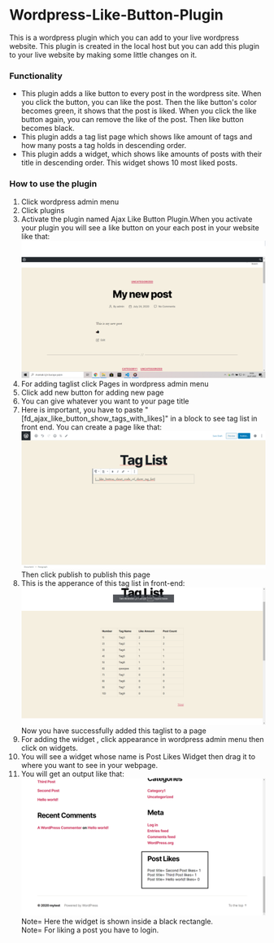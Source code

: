 # Wordpress-Like-Button-Plugin
This is a wordpress plugin which you can add  to your live wordpress website. This plugin is created in the local host but you can add this plugin to your live website by making some little changes on it.<br>
### Functionality <br>
* This plugin adds a like button to every post in the wordpress site. When you click the button, you can like the post. Then the like button's color becomes green, it shows that the post is liked. When you click the like button again, you can remove the like of the post. Then like button becomes black.
* This plugin adds a tag list page which shows like amount  of tags and how many posts a tag holds in descending order.
* This plugin adds a widget, which shows like amounts of posts with their title in descending order. This widget shows 10 most liked posts.

### How to use the plugin
1) Click wordpress admin menu
2) Click plugins 
3) Activate the plugin named Ajax Like Button Plugin.When you activate your plugin you will see a like button on your each post in your website like that:
<img src="images/Ekran Görüntüsü (7).png"> <br>
4) For adding taglist click Pages in wordpress admin menu
5) Click add new button for adding new page 
6) You can give whatever you want to your page title <br>
7) Here is important, you have to paste "[fd_ajax_like_button_show_tags_with_likes]" in a block to see tag list in front end. You can create a page like that: <br>
<img src="images/Ekran Görüntüsü (9).png"> <br>
Then click publish to publish this page
8) This is the apperance of this tag list in front-end:
<img src="images/Ekran Görüntüsü (10).png"> <br>
Now you have successfully added this taglist to a page
9) For adding the widget , click appearance in wordpress admin menu then click on widgets.
 10) You will see a widget whose name is Post Likes Widget then drag it to where you want to see in your webpage.
 11) You will get an output like that: <br>
<img src="images/Ekran Görüntüsü (11).png"> <br>
Note= Here the widget is shown inside a black rectangle.<br>
Note= For liking a post you have to login. 

